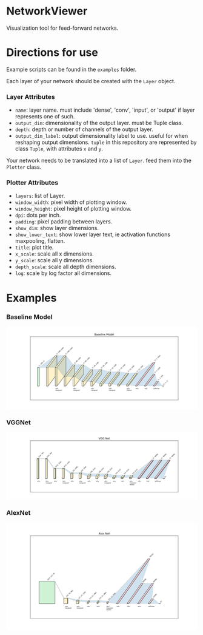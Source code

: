# NetworkViewer
Visualization tool for feed-forward networks.

# Directions for use
Example scripts can be found in the `examples` folder. 

Each layer of your network should be created with the `Layer` object.

### Layer Attributes
* `name`: layer name. must include 'dense', 'conv', 'input', or 'output' if layer represents one of such.
* `output_dim`: dimensionality of the output layer. must be Tuple class.
* `depth`: depth or number of channels of the output layer.
* `output_dim_label`: output dimensionality label to use. useful for when reshaping output dimensions. 
`tuple` in this repository are represented by class `Tuple`, with attributes `x` and `y`. 


Your network needs to be translated into a list of `Layer`. feed them into the `Plotter` class.

### Plotter Attributes
* `layers`: list of Layer.
* `window_width`: pixel width of plotting window.
* `window_height`: pixel height of plotting window.
* `dpi`: dots per inch.
* `padding`: pixel padding between layers.
* `show_dim`: show layer dimensions.
* `show_lower_text`: show lower layer text, ie activation functions maxpooling, flatten.
* `title`: plot title.
* `x_scale`: scale all x dimensions.
* `y_scale`: scale all y dimensions.
* `depth_scale`: scale all depth dimensions.
* `log`: scale by log factor all dimensions.

# Examples

### Baseline Model
![Baseline Model](https://github.com/thecosta/NetworkViewer/blob/master/examples/BaselineModel.png)

### VGGNet
![VGGNet](https://github.com/thecosta/NetworkViewer/blob/master/examples/VGGNet.png)

### AlexNet
![AlexNet](https://github.com/thecosta/NetworkViewer/blob/master/examples/AlexNet.png)
